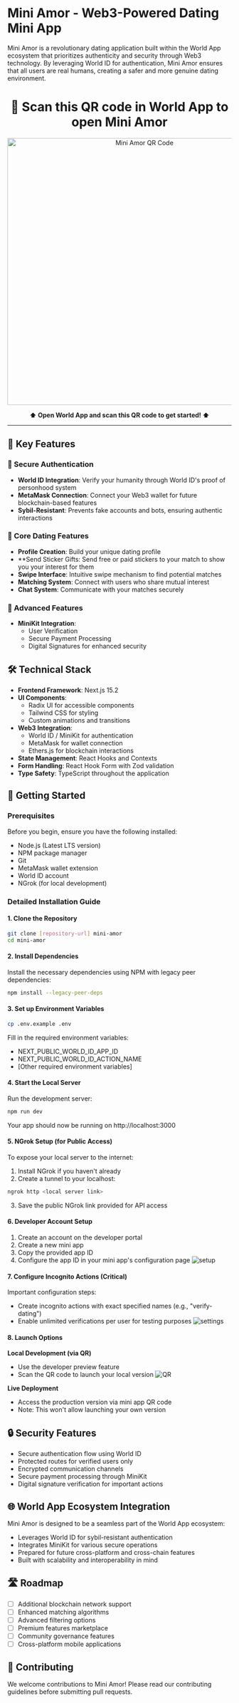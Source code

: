 # Mini Amor - Web3-Powered Dating Mini App

Mini Amor is a revolutionary dating application built within the World App ecosystem that prioritizes authenticity and security through Web3 technology. By leveraging World ID for authentication, Mini Amor ensures that all users are real humans, creating a safer and more genuine dating environment.

<div align="center">
  <h1>📱 Scan this QR code in World App to open Mini Amor</h1>
  <img src="public/QR.jpg" alt="Mini Amor QR Code" width="600"/>
  <p><strong>⬆️ Open World App and scan this QR code to get started! ⬆️</strong></p>
</div>

---
## 🌟 Key Features

### 🔐 Secure Authentication
- **World ID Integration**: Verify your humanity through World ID's proof of personhood system
- **MetaMask Connection**: Connect your Web3 wallet for future blockchain-based features
- **Sybil-Resistant**: Prevents fake accounts and bots, ensuring authentic interactions

### 💝 Core Dating Features
- **Profile Creation**: Build your unique dating profile
- **Send Sticker Gifts: Send free or paid stickers to your match to show you your interest for them
- **Swipe Interface**: Intuitive swipe mechanism to find potential matches
- **Matching System**: Connect with users who share mutual interest
- **Chat System**: Communicate with your matches securely

### 💫 Advanced Features
- **MiniKit Integration**:
  - User Verification
  - Secure Payment Processing
  - Digital Signatures for enhanced security

## 🛠️ Technical Stack

- **Frontend Framework**: Next.js 15.2
- **UI Components**: 
  - Radix UI for accessible components
  - Tailwind CSS for styling
  - Custom animations and transitions
- **Web3 Integration**:
  - World ID / MiniKit for authentication
  - MetaMask for wallet connection
  - Ethers.js for blockchain interactions
- **State Management**: React Hooks and Contexts
- **Form Handling**: React Hook Form with Zod validation
- **Type Safety**: TypeScript throughout the application

## 🚀 Getting Started

### Prerequisites
Before you begin, ensure you have the following installed:
- Node.js (Latest LTS version)
- NPM package manager
- Git
- MetaMask wallet extension
- World ID account
- NGrok (for local development)

### Detailed Installation Guide

#### 1. Clone the Repository
```bash
git clone [repository-url] mini-amor
cd mini-amor
```

#### 2. Install Dependencies
Install the necessary dependencies using NPM with legacy peer dependencies:
```bash
npm install --legacy-peer-deps
```

#### 3. Set up Environment Variables
```bash
cp .env.example .env
```
Fill in the required environment variables:
- NEXT_PUBLIC_WORLD_ID_APP_ID
- NEXT_PUBLIC_WORLD_ID_ACTION_NAME
- [Other required environment variables]

#### 4. Start the Local Server
Run the development server:
```bash
npm run dev
```
Your app should now be running on http://localhost:3000

#### 5. NGrok Setup (for Public Access)
To expose your local server to the internet:

1. Install NGrok if you haven't already
2. Create a tunnel to your localhost:
```bash
ngrok http <local server link>
```
3. Save the public NGrok link provided for API access

#### 6. Developer Account Setup
1. Create an account on the developer portal
2. Create a new mini app
3. Copy the provided app ID
4. Configure the app ID in your mini app's configuration page
![setup](public/setup.jpg)

#### 7. Configure Incognito Actions (Critical)
Important configuration steps:
- Create incognito actions with exact specified names (e.g., "verify-dating")
- Enable unlimited verifications per user for testing purposes
![settings](public/setup.jpg)

#### 8. Launch Options

**Local Development (via QR)**
- Use the developer preview feature
- Scan the QR code to launch your local version
![QR](public/QR.jpg)

**Live Deployment**
- Access the production version via mini app QR code
- Note: This won't allow launching your own version

## 🔒 Security Features

- Secure authentication flow using World ID
- Protected routes for verified users only
- Encrypted communication channels
- Secure payment processing through MiniKit
- Digital signature verification for important actions

## 🌐 World App Ecosystem Integration

Mini Amor is designed to be a seamless part of the World App ecosystem:
- Leverages World ID for sybil-resistant authentication
- Integrates MiniKit for various secure operations
- Prepared for future cross-platform and cross-chain features
- Built with scalability and interoperability in mind

## 🛣️ Roadmap

- [ ] Additional blockchain network support
- [ ] Enhanced matching algorithms
- [ ] Advanced filtering options
- [ ] Premium features marketplace
- [ ] Community governance features
- [ ] Cross-platform mobile applications

## 👥 Contributing

We welcome contributions to Mini Amor! Please read our contributing guidelines before submitting pull requests.
